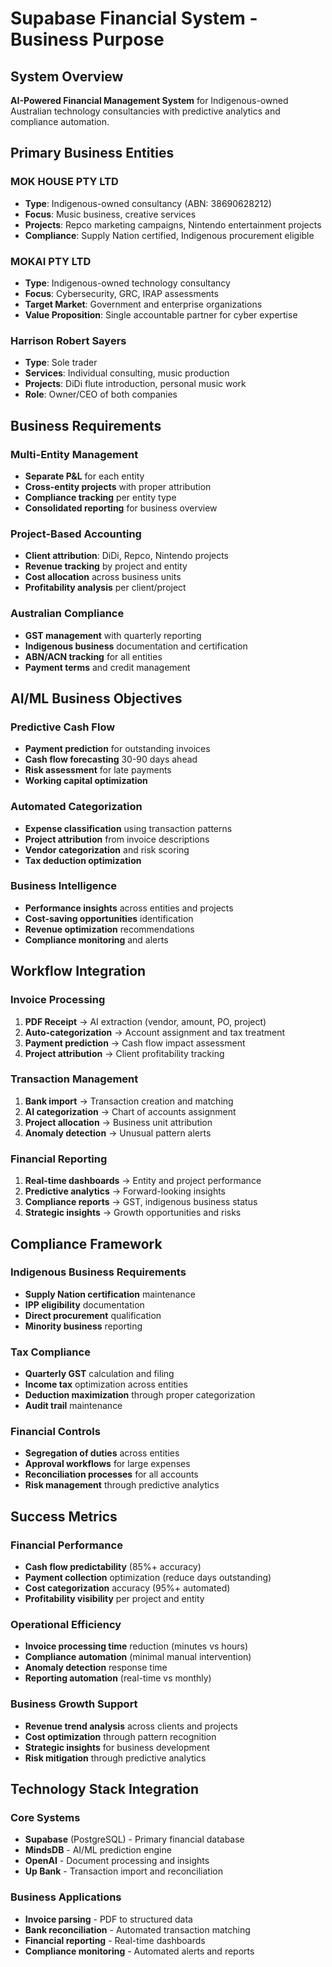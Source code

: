 # Supabase Financial System - Business Purpose

## System Overview

**AI-Powered Financial Management System** for Indigenous-owned Australian technology consultancies with predictive analytics and compliance automation.

## Primary Business Entities

### MOK HOUSE PTY LTD
- **Type**: Indigenous-owned consultancy (ABN: 38690628212)
- **Focus**: Music business, creative services
- **Projects**: Repco marketing campaigns, Nintendo entertainment projects
- **Compliance**: Supply Nation certified, Indigenous procurement eligible

### MOKAI PTY LTD
- **Type**: Indigenous-owned technology consultancy
- **Focus**: Cybersecurity, GRC, IRAP assessments
- **Target Market**: Government and enterprise organizations
- **Value Proposition**: Single accountable partner for cyber expertise

### Harrison Robert Sayers
- **Type**: Sole trader
- **Services**: Individual consulting, music production
- **Projects**: DiDi flute introduction, personal music work
- **Role**: Owner/CEO of both companies

## Business Requirements

### Multi-Entity Management
- **Separate P&L** for each entity
- **Cross-entity projects** with proper attribution
- **Compliance tracking** per entity type
- **Consolidated reporting** for business overview

### Project-Based Accounting
- **Client attribution**: DiDi, Repco, Nintendo projects
- **Revenue tracking** by project and entity
- **Cost allocation** across business units
- **Profitability analysis** per client/project

### Australian Compliance
- **GST management** with quarterly reporting
- **Indigenous business** documentation and certification
- **ABN/ACN tracking** for all entities
- **Payment terms** and credit management

## AI/ML Business Objectives

### Predictive Cash Flow
- **Payment prediction** for outstanding invoices
- **Cash flow forecasting** 30-90 days ahead
- **Risk assessment** for late payments
- **Working capital optimization**

### Automated Categorization
- **Expense classification** using transaction patterns
- **Project attribution** from invoice descriptions
- **Vendor categorization** and risk scoring
- **Tax deduction optimization**

### Business Intelligence
- **Performance insights** across entities and projects
- **Cost-saving opportunities** identification
- **Revenue optimization** recommendations
- **Compliance monitoring** and alerts

## Workflow Integration

### Invoice Processing
1. **PDF Receipt** → AI extraction (vendor, amount, PO, project)
2. **Auto-categorization** → Account assignment and tax treatment
3. **Payment prediction** → Cash flow impact assessment
4. **Project attribution** → Client profitability tracking

### Transaction Management
1. **Bank import** → Transaction creation and matching
2. **AI categorization** → Chart of accounts assignment
3. **Project allocation** → Business unit attribution
4. **Anomaly detection** → Unusual pattern alerts

### Financial Reporting
1. **Real-time dashboards** → Entity and project performance
2. **Predictive analytics** → Forward-looking insights
3. **Compliance reports** → GST, indigenous business status
4. **Strategic insights** → Growth opportunities and risks

## Compliance Framework

### Indigenous Business Requirements
- **Supply Nation certification** maintenance
- **IPP eligibility** documentation
- **Direct procurement** qualification
- **Minority business** reporting

### Tax Compliance
- **Quarterly GST** calculation and filing
- **Income tax** optimization across entities
- **Deduction maximization** through proper categorization
- **Audit trail** maintenance

### Financial Controls
- **Segregation of duties** across entities
- **Approval workflows** for large expenses
- **Reconciliation processes** for all accounts
- **Risk management** through predictive analytics

## Success Metrics

### Financial Performance
- **Cash flow predictability** (85%+ accuracy)
- **Payment collection** optimization (reduce days outstanding)
- **Cost categorization** accuracy (95%+ automated)
- **Profitability visibility** per project and entity

### Operational Efficiency
- **Invoice processing time** reduction (minutes vs hours)
- **Compliance automation** (minimal manual intervention)
- **Anomaly detection** response time
- **Reporting automation** (real-time vs monthly)

### Business Growth Support
- **Revenue trend analysis** across clients and projects
- **Cost optimization** through pattern recognition
- **Strategic insights** for business development
- **Risk mitigation** through predictive analytics

## Technology Stack Integration

### Core Systems
- **Supabase** (PostgreSQL) - Primary financial database
- **MindsDB** - AI/ML prediction engine
- **OpenAI** - Document processing and insights
- **Up Bank** - Transaction import and reconciliation

### Business Applications
- **Invoice parsing** - PDF to structured data
- **Bank reconciliation** - Automated transaction matching
- **Financial reporting** - Real-time dashboards
- **Compliance monitoring** - Automated alerts and reports